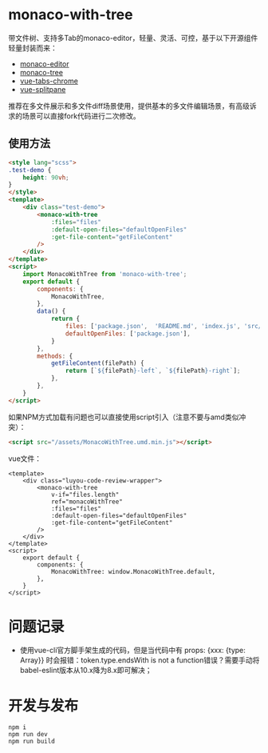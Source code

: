 # monaco-with-tree

带文件树、支持多Tab的monaco-editor，轻量、灵活、可控，基于以下开源组件轻量封装而来：

* [monaco-editor](https://github.com/microsoft/monaco-editor)
* [monaco-tree](https://github.com/BlueMagnificent/monaco-tree)
* [vue-tabs-chrome](https://github.com/viewweiwu/vue-tabs-chrome)
* [vue-splitpane](https://github.com/PanJiaChen/vue-split-pane)

推荐在多文件展示和多文件diff场景使用，提供基本的多文件编辑场景，有高级诉求的场景可以直接fork代码进行二次修改。

## 使用方法

```html
<style lang="scss">
.test-demo {
    height: 90vh;
}
</style>
<template>
    <div class="test-demo">
        <monaco-with-tree
            :files="files"
            :default-open-files="defaultOpenFiles"
            :get-file-content="getFileContent"
        />
    </div>
</template>
<script>
    import MonacoWithTree from 'monaco-with-tree';
    export default {
        components: {
            MonacoWithTree,
        },
        data() {
            return {
                files: ['package.json',  'README.md', 'index.js', 'src/test.js', 'src/index.js', 'public/index.html'],
                defaultOpenFiles: ['package.json'],
            }
        },
        methods: {
            getFileContent(filePath) {
                return [`${filePath}-left`, `${filePath}-right`];
            },
        },
    }
</script>
```

如果NPM方式加载有问题也可以直接使用script引入（注意不要与amd类似冲突）：

```html
<script src="/assets/MonacoWithTree.umd.min.js"></script>
```

vue文件：
```vue
<template>
    <div class="luyou-code-review-wrapper">
        <monaco-with-tree
            v-if="files.length"
            ref="monacoWithTree"
            :files="files"
            :default-open-files="defaultOpenFiles"
            :get-file-content="getFileContent"
        />
    </div>
</template>
<script>
    export default {
        components: {
            MonacoWithTree: window.MonacoWithTree.default,
        },
    }
</script>
```

# 问题记录

* 使用vue-cli官方脚手架生成的代码，但是当代码中有 props: {xxx: {type: Array}} 时会报错：token.type.endsWith is not a function错误？需要手动将babel-eslint版本从10.x降为8.x即可解决；

# 开发与发布

```
npm i
npm run dev
npm run build
```
